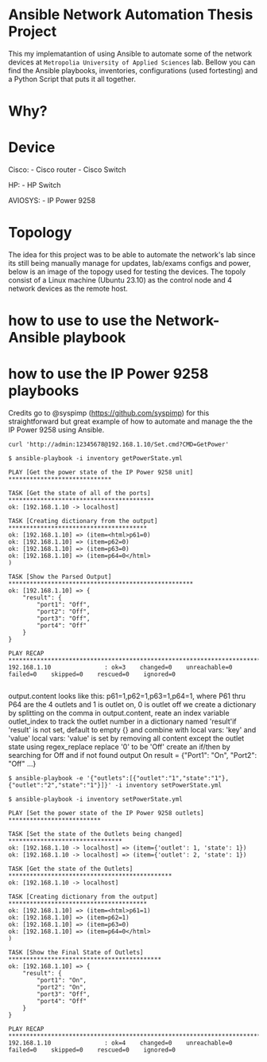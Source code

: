 # Ansible Network Automation Thesis Project

This my implematantion of using Ansible to automate some of the network devices at `Metropolia University of Applied Sciences` lab. Bellow you can find the Ansible playbooks, inventories, configurations (used fortesting) and a Python Script that puts it all together.  

# Why? 



# Device

Cisco:
    - Cisco router
    - Cisco Switch 

HP:
    - HP Switch

AVIOSYS:
    - IP Power 9258

# Topology

The idea for this project was to be able to automate the network's lab since its still being manually manage for updates, lab/exams configs and power, below is an image of the topogy used for testing the devices. The topoly consist of a Linux machine (Ubuntu 23.10) as the control node and 4 network devices as the remote host.


# how to use to use the Network-Ansible playbook







# how to use the IP Power 9258 playbooks

Credits go to @syspimp (https://github.com/syspimp) for this straightforward but great example of how to automate and manage the the IP Power 9258 using Ansible.


```shell
curl 'http://admin:12345678@192.168.1.10/Set.cmd?CMD=GetPower'
```

```shell
$ ansible-playbook -i inventory getPowerState.yml 

PLAY [Get the power state of the IP Power 9258 unit] *****************************

TASK [Get the state of all of the ports] *****************************************
ok: [192.168.1.10 -> localhost]

TASK [Creating dictionary from the output] ***************************************
ok: [192.168.1.10] => (item=<html>p61=0)
ok: [192.168.1.10] => (item=p62=0)
ok: [192.168.1.10] => (item=p63=0)
ok: [192.168.1.10] => (item=p64=0</html>
)

TASK [Show the Parsed Output] ****************************************************
ok: [192.168.1.10] => {
    "result": {
        "port1": "Off",
        "port2": "Off",
        "port3": "Off",
        "port4": "Off"
    }
}

PLAY RECAP ***********************************************************************
192.168.1.10               : ok=3    changed=0    unreachable=0    failed=0    skipped=0    rescued=0    ignored=0     


```
output.content looks like this: <html>p61=1,p62=1,p63=1,p64=1</html>, 
where P61 thru P64 are the 4 outlets and
1 is outlet on, 0 is outlet off
we create a dictionary by splitting on the comma in output.content,
reate an index variable outlet_index to track the outlet number in a dictionary named 'result'if 'result' is not set, default to empty {} and combine with local vars: 'key' and 'value'
local vars: 'value' is set by removing all content except the outlet state using regex_replace
replace '0' to be 'Off'
create an if/then by searching for Off and if not found output On
result = {"Port1": "On", "Port2": "Off" ...}


```shell
$ ansible-playbook -e '{"outlets":[{"outlet":"1","state":"1"},{"outlet":"2","state":"1"}]}' -i inventory setPowerState.yml 

$ ansible-playbook -i inventory setPowerState.yml 

PLAY [Set the power state of the IP Power 9258 outlets] **************************

TASK [Set the state of the Outlets being changed] ********************************
ok: [192.168.1.10 -> localhost] => (item={'outlet': 1, 'state': 1})
ok: [192.168.1.10 -> localhost] => (item={'outlet': 2, 'state': 1})

TASK [Get the state of the Outlets] **********************************************
ok: [192.168.1.10 -> localhost]

TASK [Creating dictionary from the output] ***************************************
ok: [192.168.1.10] => (item=<html>p61=1)
ok: [192.168.1.10] => (item=p62=1)
ok: [192.168.1.10] => (item=p63=0)
ok: [192.168.1.10] => (item=p64=0</html>
)

TASK [Show the Final State of Outlets] *******************************************
ok: [192.168.1.10] => {
    "result": {
        "port1": "On",
        "port2": "On",
        "port3": "Off",
        "port4": "Off"
    }
}

PLAY RECAP ***********************************************************************
192.168.1.10               : ok=4    changed=0    unreachable=0    failed=0    skipped=0    rescued=0    ignored=0   



```
